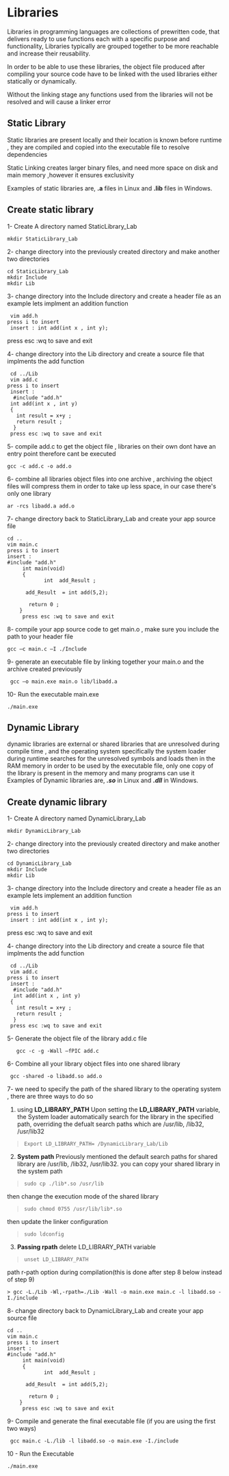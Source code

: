 ﻿# Libraries

Libraries in programming languages are collections of prewritten code, that delivers ready to use functions each with a specific purpose and functionality, Libraries typically are grouped together to be more reachable and increase their reusability.

In order to be able to use these libraries, the object file produced after compiling your source code have to be linked with the used libraries either statically or dynamically.

Without the linking stage any functions used from the libraries will not be resolved and will cause a linker error

  
  
## Static Library

Static libraries are present locally and their location is known before runtime , they are compiled and copied into the executable file to resolve dependencies

Static Linking creates larger binary files, and need more space on disk and main memory ,however it ensures exclusivity 

Examples of static libraries are, **.a** files in Linux and **.lib** files in Windows.

  

## Create static library 

1- Create A directory named StaticLibrary_Lab

    mkdir StaticLibrary_Lab

2- change directory into the previously created directory and make another two directories 

    cd StaticLibrary_Lab
    mkdir Include 
    mkdir Lib 
    

 3- change directory into the Include directory and create a header file as an example lets implment an addition function

     vim add.h
    press i to insert 
     insert : int add(int x , int y);
  press esc :wq to save and exit 
    

4- change directory into the Lib directory and create a source file that implments the add function

     cd ../Lib
     vim add.c 
    press i to insert
     insert : 
      #include "add.h"
     int add(int x , int y)
     {
       int result = x+y ;
       return result ;
      }
     press esc :wq to save and exit 

     

5- compile add.c to get the object file , libraries on their own dont have an entry point therefore cant be executed

    gcc -c add.c -o add.o

6- combine all libraries object files into one archive , archiving the object files will compress them in order to take up less space, in our case there's only one library

    ar -rcs libadd.a add.o

 7- change directory back to StaticLibrary_Lab and create your app source file

    cd ..
    vim main.c 
    press i to insert
    insert :
    #include "add.h"
         int main(void)
         {
    	        int  add_Result ;
           
          add_Result  = int add(5,2);
         
           return 0 ;
        }
         press esc :wq to save and exit 

8- compile your app source code to get main.o , make sure you include the path to your header file

    gcc –c main.c –I ./Include
 9- generate an executable file by linking together your main.o and the archive created previously

     gcc –o main.exe main.o lib/libadd.a
10- Run the executable main.exe

    ./main.exe

## Dynamic Library 
dynamic libraries are external or shared libraries that are unresolved during compile time , and the operating system specifically the system loader during runtime searches for the unresolved symbols and loads then in the RAM memory in order to be used by the executable file, only one copy of the library is present in the memory and many programs can use it
Examples of Dynamic libraries are, **_.so_** in Linux and **_.dll_** in Windows.
## Create dynamic library 

1- Create A directory named DynamicLibrary_Lab

    mkdir DynamicLibrary_Lab

2- change directory into the previously created directory and make another two directories 

    cd DynamicLibrary_Lab
    mkdir Include 
    mkdir Lib 
3- change directory into the Include directory and create a header file as an example lets implement an addition function

     vim add.h
    press i to insert 
     insert : int add(int x , int y);
  press esc :wq to save and exit 
    

4- change directory into the Lib directory and create a source file that implments the add function

     cd ../Lib
     vim add.c 
    press i to insert
     insert :
      #include "add.h"
      int add(int x , int y)
     {
       int result = x+y ;
       return result ;
      }
     press esc :wq to save and exit 

   5-  Generate the object file of the library add.c file

       gcc -c -g -Wall –fPIC add.c

 


   6- Combine all your library object files into one shared library 
  

     gcc -shared -o libadd.so add.o 
   7- we need to specify the path of the shared library to the operating system , there are three ways to do so 
   

 1. using **LD_LIBRARY_PATH**
   Upon setting the **LD_LIBRARY_PATH** variable, the System loader automatically search for the library in the specified path, overriding the defualt search paths which are /usr/lib, /lib32, /usr/lib32

>    `Export LD_LIBRARY_PATH= /DynamicLibrary_Lab/Lib`

 
 2. **System path**
 Previously mentioned the default search paths for shared library are /usr/lib, /lib32, /usr/lib32.
you can copy your shared library in the system path

>  `sudo cp ./lib*.so /usr/lib`

then change the execution mode of the shared library

> `sudo chmod 0755 /usr/lib/lib*.so`

   then update the linker configuration
 
>  `sudo ldconfig`

 3. **Passing rpath**
 delete LD_LIBRARY_PATH variable
> `unset LD_LIBRARY_PATH`


path r-path option during compilation(this is done after step 8 below instead of step 9)

    > gcc -L./Lib -Wl,-rpath=./Lib -Wall -o main.exe main.c -l libadd.so -I./include

  8- change directory back to DynamicLibrary_Lab and create your app source file

    cd ..
    vim main.c 
    press i to insert
    insert :
    #include "add.h"
         int main(void)
         {
    	        int  add_Result ;
           
          add_Result  = int add(5,2);
         
           return 0 ;
        }
         press esc :wq to save and exit 

 
9- Compile and generate the final executable file (if you are using the first two ways) 

     gcc main.c -L./lib -l libadd.so -o main.exe -I./include

10 - Run the Executable

    ./main.exe



